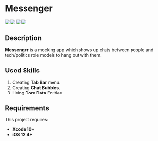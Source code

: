 # Messenger

<img src="https://i.imgur.com/PyjoieJ.png" ><img src="https://i.imgur.com/LKeC7dD.png">
<img src="https://i.imgur.com/WDwZWOP.png"><img src="https://i.imgur.com/OABYtbQ.png">

## Description
**Messenger** is a mocking app which shows up chats between people and tech/politics role models to hang out with them.

## Used Skills

1. Creating **Tab Bar** menu.
2. Creating **Chat Bubbles**.
3. Using **Core Data** Entities.

 
## Requirements

This project requires: 
* **Xcode 10+** 
* **iOS 12.4+**
